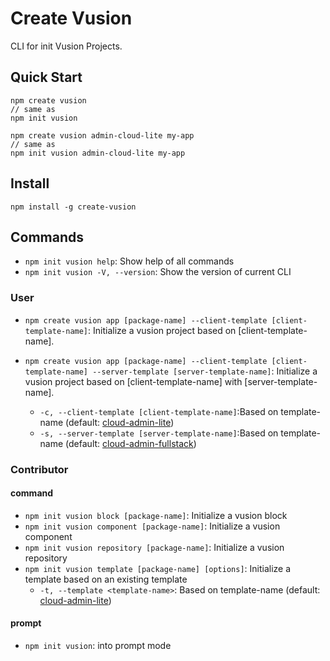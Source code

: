 # Create Vusion

CLI for init Vusion Projects.

## Quick Start

``` shell
npm create vusion
// same as
npm init vusion
```

``` shell
npm create vusion admin-cloud-lite my-app
// same as
npm init vusion admin-cloud-lite my-app
```

## Install

``` shell
npm install -g create-vusion
```

## Commands

- `npm init vusion help`: Show help of all commands
- `npm init vusion -V, --version`: Show the version of current CLI

### User

- `npm create vusion app [package-name] --client-template [client-template-name]`: Initialize a vusion project based on [client-template-name].

- `npm create vusion app [package-name] --client-template [client-template-name] --server-template [server-template-name]`: Initialize a vusion project based on [client-template-name] with [server-template-name].
  - `-c, --client-template [client-template-name]`:Based on template-name (default: [cloud-admin-lite](https://github.com/vusion-templates/cloud-admin-lite))
  - `-s, --server-template [server-template-name]`:Based on template-name (default: [cloud-admin-fullstack](https://github.com/vusion-templates/cloud-admin-fullstack))

### Contributor

#### command

- `npm init vusion block [package-name]`: Initialize a vusion block
- `npm init vusion component [package-name]`: Initialize a vusion component
- `npm init vusion repository [package-name]`: Initialize a vusion repository
- `npm init vusion template [package-name] [options]`: Initialize a template based on an existing template
  - `-t, --template <template-name>`: Based on template-name (default: [cloud-admin-lite](https://github.com/vusion-templates/cloud-admin-lite))

#### prompt

- `npm init vusion`: into prompt mode

